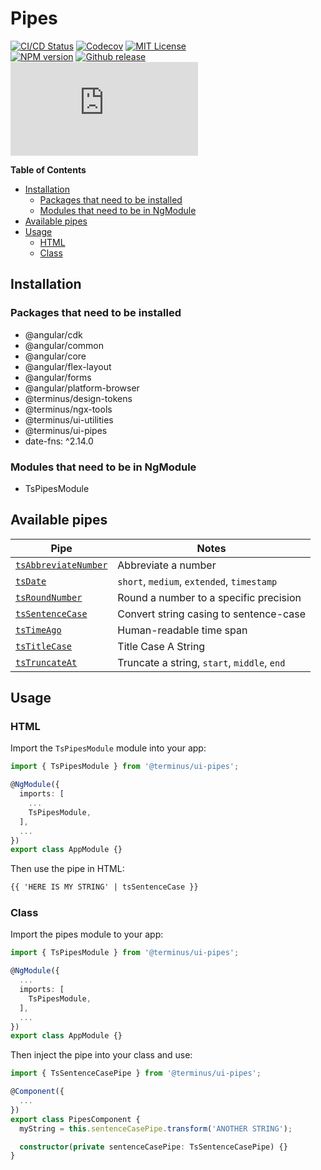 <h1>Pipes</h1>

[![CI/CD Status][github-action-badge]][github-action-link] [![Codecov][codecov-badge]][codecov-project] [![MIT License][license-image]][license-url]  
[![NPM version][npm-version-image]][npm-package] [![Github release][gh-release-badge]][gh-releases] [![Library size][file-size-badge]][raw-distribution-js]

<!-- START doctoc generated TOC please keep comment here to allow auto update -->
<!-- DON'T EDIT THIS SECTION, INSTEAD RE-RUN doctoc TO UPDATE -->
**Table of Contents**

- [Installation](#installation)
  - [Packages that need to be installed](#packages-that-need-to-be-installed)
  - [Modules that need to be in NgModule](#modules-that-need-to-be-in-ngmodule)
- [Available pipes](#available-pipes)
- [Usage](#usage)
  - [HTML](#html)
  - [Class](#class)

<!-- END doctoc generated TOC please keep comment here to allow auto update -->

## Installation

### Packages that need to be installed

  * @angular/cdk
  * @angular/common
  * @angular/core
  * @angular/flex-layout
  * @angular/forms
  * @angular/platform-browser
  * @terminus/design-tokens
  * @terminus/ngx-tools
  * @terminus/ui-utilities
  * @terminus/ui-pipes
  * date-fns: ^2.14.0

### Modules that need to be in NgModule

  * TsPipesModule


## Available pipes

| Pipe                                              | Notes                                       |
|---------------------------------------------------|---------------------------------------------|
| [`tsAbbreviateNumber`][src-pipes-abbreviateNumber]| Abbreviate a number                         |
| [`tsDate`][src-pipes-date]                        | `short`, `medium`, `extended`, `timestamp`  |
| [`tsRoundNumber`][src-pipes-roundNumber]          | Round a number to a specific precision      |
| [`tsSentenceCase`][src-pipes-sentenceCase]        | Convert string casing to sentence-case      |
| [`tsTimeAgo`][src-pipes-timeAgo]                  | Human-readable time span                    |
| [`tsTitleCase`][src-pipes-titleCase]              | Title Case A String                         |
| [`tsTruncateAt`][src-pipes-truncate]              | Truncate a string, `start`, `middle`, `end` |


## Usage

### HTML

Import the `TsPipesModule` module into your app:

```typescript
import { TsPipesModule } from '@terminus/ui-pipes';

@NgModule({
  imports: [
    ...
    TsPipesModule,
  ],
  ...
})
export class AppModule {}
```

Then use the pipe in HTML:

```html
{{ 'HERE IS MY STRING' | tsSentenceCase }}
```


### Class

Import the pipes module to your app:

```typescript
import { TsPipesModule } from '@terminus/ui-pipes';

@NgModule({
  ...
  imports: [
    TsPipesModule,
  ],
  ...
})
export class AppModule {}
```

Then inject the pipe into your class and use:

```typescript
import { TsSentenceCasePipe } from '@terminus/ui-pipes';

@Component({
  ...
})
export class PipesComponent {
  myString = this.sentenceCasePipe.transform('ANOTHER STRING');

  constructor(private sentenceCasePipe: TsSentenceCasePipe) {}
}
```

<!-- Links -->
[src-pipes-abbreviateNumber]: src/lib/abbreviate-number/abbreviate-number.pipe.ts
[src-pipes-date]:             src/lib/date/date.pipe.ts
[src-pipes-roundNumber]:      src/lib/round-number/round-number.pipe.ts
[src-pipes-sentenceCase]:     src/lib/sentence-case/sentence-case.pipe.ts
[src-pipes-timeAgo]:          src/lib/time-ago/time-ago.pipe.ts
[src-pipes-titleCase]:        src/lib/title-case/title-case.pipe.ts
[src-pipes-truncate]:         src/lib/truncate/truncate.pipe.ts
[license-url]:                https://github.com/GetTerminus/terminus-oss/blob/master/LICENSE
[license-image]:              http://img.shields.io/badge/license-MIT-blue.svg
[codecov-project]:            https://codecov.io/gh/GetTerminus/terminus-oss
[codecov-badge]:              https://codecov.io/gh/GetTerminus/terminus-oss/branch/master/graph/badge.svg
[npm-version-image]:          http://img.shields.io/npm/v/@terminus/ui-pipes.svg
[npm-package]:                https://www.npmjs.com/package/@terminus/ui-pipes
[gh-release-badge]:           https://img.shields.io/github/release/GetTerminus/terminus-oss.svg
[gh-releases]:                https://github.com/GetTerminus/terminus-ui/releases/
[github-action-badge]:        https://github.com/GetTerminus/terminus-oss/workflows/Release%20CI/badge.svg
[github-action-link]:         https://github.com/GetTerminus/terminus-oss/actions?query=workflow%3A%22CI+Release%22
[file-size-badge]:            http://img.badgesize.io/https://unpkg.com/@terminus/ui-pipes/bundles/terminus-ui-pipes.umd.min.js?compression=gzip
[raw-distribution-js]:        https://unpkg.com/@terminus/ui-pipes/bundles/terminus-ui-pipes.umd.js
